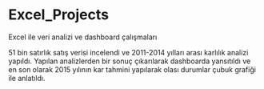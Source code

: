 # Excel_Projects
 Excel ile veri analizi ve dashboard çalışmaları

51 bin satırlık satış verisi incelendi ve 2011-2014 yılları arası karlılık analizi yapıldı. Yapılan analizlerden bir sonuç çıkarılarak dashboarda yansıtıldı ve en son olarak 2015 yılının kar tahmini yapılarak olası durumlar çubuk grafiği ile anlatıldı.
